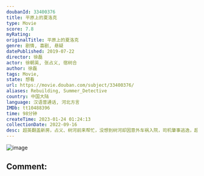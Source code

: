 ```yaml
---
doubanId: 33400376
title: 平原上的夏洛克
type: Movie
score: 7.8
myRating: 
originalTitle: 平原上的夏洛克
genre: 剧情, 喜剧, 悬疑
datePublished: 2019-07-22
director: 徐磊
actor: 徐朝英, 张占义, 宿树合
author: 徐磊
tags: Movie, 
state: 想看
url: https://movie.douban.com/subject/33400376/
aliases: Rebuilding, Summer_Detective
country: 中国大陆
language: 汉语普通话, 河北方言
IMDb: tt10488396
time: 98分钟
createTime: 2023-01-24 01:24:13
collectionDate: 2022-09-16
desc: 超英翻盖新房，占义、树河前来帮忙，没想到树河却因意外车祸入院，司机肇事逃逸，超英和占义化身“平原侦探”，踏上了一段令人啼笑皆非的荒诞追凶之旅。
---
```


![image](p2574198225.jpg)

Comment: 
---

